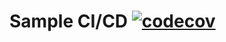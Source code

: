 # Sample CI/CD [![codecov](https://codecov.io/gh/bitbitbot/test/branch/main/graph/badge.svg?token=UZD33TN0R9)](https://codecov.io/gh/bitbitbot/test)

